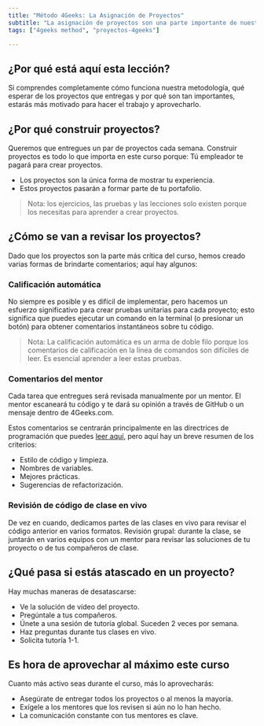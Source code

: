 ```yaml
---
title: "Método 4Geeks: La Asignación de Proyectos"
subtitle: "La asignación de proyectos son una parte importante de nuestro método de aprendizaje, estas lecciones te mostrarán qué esperar y por qué es tan importante."
tags: ["4geeks method", "proyectos-4geeks"]

---
```


## ¿Por qué está aquí esta lección?
Si comprendes completamente cómo funciona nuestra metodología, qué esperar de los proyectos que entregas y por qué son tan importantes, estarás más motivado para hacer el trabajo y aprovecharlo. 

## ¿Por qué construir proyectos?
Queremos que entregues un par de proyectos cada semana. Construir proyectos es todo lo que importa en este curso porque:
Tú empleador te pagará para crear proyectos.

- Los proyectos son la única forma de mostrar tu experiencia.
- Estos proyectos pasarán a formar parte de tu portafolio.

> Nota: los ejercicios, las pruebas y las lecciones solo existen porque los necesitas para aprender a crear proyectos.

## ¿Cómo se van a revisar los proyectos?
Dado que los proyectos son la parte más crítica del curso, hemos creado varias formas de brindarte comentarios; aquí hay algunos:

### Calificación automática
No siempre es posible y es difícil de implementar, pero hacemos un esfuerzo significativo para crear pruebas unitarias para cada proyecto; esto significa que puedes ejecutar un comando en la terminal (o presionar un botón) para obtener comentarios instantáneos sobre tu código.

> Nota: La calificación automática es un arma de doble filo porque los comentarios de calificación en la línea de comandos son difíciles de leer. Es esencial aprender a leer estas pruebas.

### Comentarios del mentor
Cada tarea que entregues será revisada manualmente por un mentor. El mentor escaneará tu código y te dará su opinión a través de GitHub o un mensaje dentro de 4Geeks.com.

Estos comentarios se centrarán principalmente en las directrices de programación que puedes [leer aquí](https://4geeks.com/es/lesson/estandares-y-lineamientos-de-codigo), pero aquí hay un breve resumen de los criterios:

- Estilo de código y limpieza.
- Nombres de variables.
- Mejores prácticas.
- Sugerencias de refactorización.

### Revisión de código de clase en vivo
De vez en cuando, dedicamos partes de las clases en vivo para revisar el código anterior en varios formatos.
Revisión grupal: durante la clase, se juntarán en varios equipos con un mentor para revisar las soluciones de tu proyecto o de tus compañeros de clase.

## ¿Qué pasa si estás atascado en un proyecto?
Hay muchas maneras de desatascarse:

- Ve la solución de vídeo del proyecto.
- Pregúntale a tus compañeros.
- Únete a una sesión de tutoría global. Suceden 2 veces por semana.
- Haz preguntas durante tus clases en vivo.
- Solicita tutoría 1-1.

## Es hora de aprovechar al máximo este curso
Cuanto más activo seas durante el curso, más lo aprovecharás:

- Asegúrate de entregar todos los proyectos o al menos la mayoría.
- Exígele a los mentores que los revisen si aún no lo han hecho.
- La comunicación constante con tus mentores es clave.

